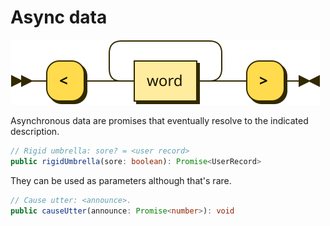 # Async data

![](diagrams/async-data.svg)

Asynchronous data are promises that eventually resolve to the indicated description.

```typescript
// Rigid umbrella: sore? = <user record>
public rigidUmbrella(sore: boolean): Promise<UserRecord>
```

They can be used as parameters although that's rare.

```typescript
// Cause utter: <announce>.
public causeUtter(announce: Promise<number>): void
```
